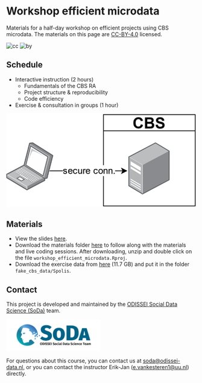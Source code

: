 # Workshop efficient microdata
Materials for a half-day workshop on efficient projects using CBS microdata. The materials on this page are [CC-BY-4.0](https://creativecommons.org/licenses/by/4.0/) licensed.

![cc](https://mirrors.creativecommons.org/presskit/icons/cc.svg) ![by](https://mirrors.creativecommons.org/presskit/icons/by.svg)

## Schedule
- Interactive instruction (2 hours)
    - Fundamentals of the CBS RA
    - Project structure & reproducibility
    - Code efficiency
- Exercise & consultation in groups (1 hour)

![](img/connection.svg)

## Materials


- View the slides [here](./efficient_microdata.pdf).
- Download the materials folder [here](https://github.com/sodascience/workshop_efficient_microdata/archive/refs/heads/main.zip) to follow along with the materials and live coding sessions. After downloading, unzip and double click on the file `workshop_efficient_microdata.Rproj`.
- Download the exercise data from [here](https://surfdrive.surf.nl/files/index.php/s/MkCfPR4SF3md5Rm) (11.7 GB) and put it in the folder `fake_cbs_data/Spolis`.


## Contact

This project is developed and maintained by the [ODISSEI Social Data
Science (SoDa)](https://odissei-soda.nl/) team.

<img src="img/soda_logo.png" alt="SoDa logo" width="250px"/>

For questions about this course, you can contact us at [soda@odissei-data.nl](mailto:soda@odissei-data.nl), or you can contact the instructor Erik-Jan ([e.vankesteren1@uu.nl](mailto:e.vankesteren1@uu.nl)) directly.